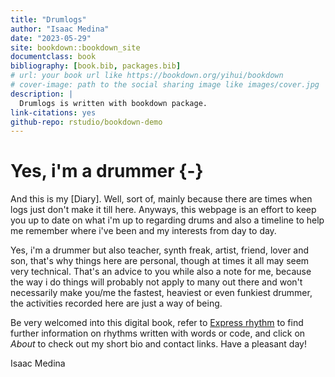 ```yaml
--- 
title: "Drumlogs"
author: "Isaac Medina"
date: "2023-05-29"
site: bookdown::bookdown_site
documentclass: book
bibliography: [book.bib, packages.bib]
# url: your book url like https://bookdown.org/yihui/bookdown
# cover-image: path to the social sharing image like images/cover.jpg
description: |
  Drumlogs is written with bookdown package.
link-citations: yes
github-repo: rstudio/bookdown-demo
---
```


# Yes, i'm a drummer {-}

And this is my [Diary]. Well, sort of, mainly because there are times when logs just don't make it till here. Anyways, this webpage is an effort to keep you up to date on what i'm up to regarding drums and also a timeline to help me remember where i've been and my interests from day to day. 

Yes, i'm a drummer but also teacher, synth freak, artist, friend, lover and son, that's why things here are personal, though at times it all may seem very technical. That's an advice to you while also a note for me, because the way i do things will probably not apply to many out there and won't necessarily make you/me the fastest, heaviest or even funkiest drummer, the activities recorded here are just a way of being.

Be very welcomed into this digital book, refer to [Express rhythm](#Express-rhythm) to find further information on rhythms written with words or code, and click on _About_ to check out my short bio and contact links. Have a pleasant day!

Isaac Medina
